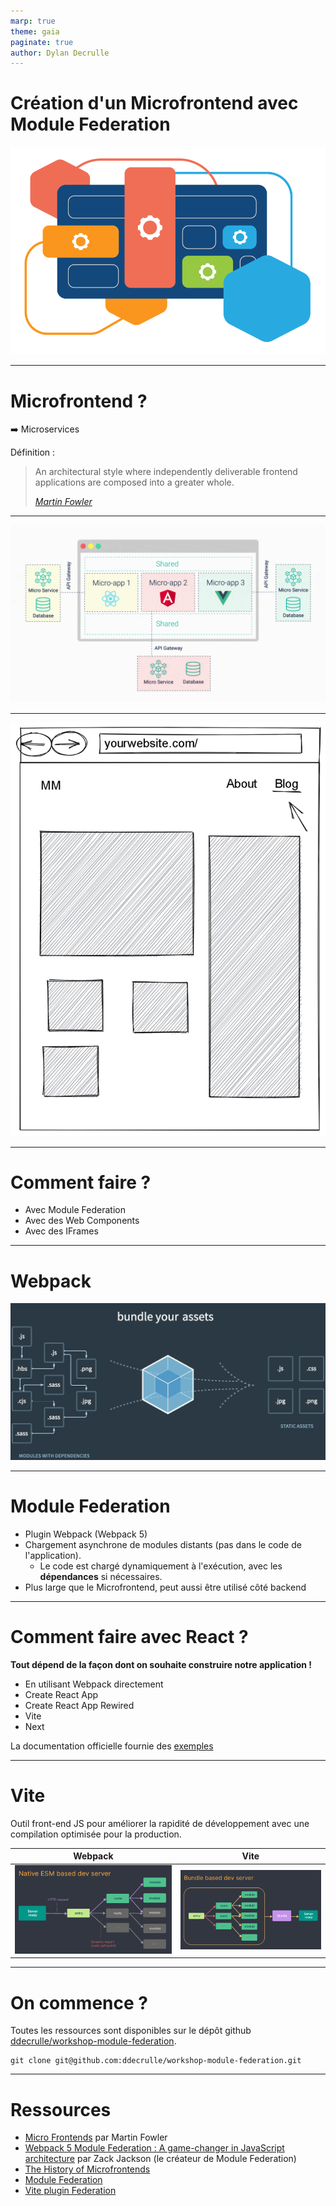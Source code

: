 ```yaml
---
marp: true
theme: gaia
paginate: true
author: Dylan Decrulle
---
```


<!--
_class: lead gaia
_footer: "https://ddecrulle.github.io/workshop-module-federation"
-->

# Création d'un Microfrontend avec Module Federation

![h:400](https://raw.githubusercontent.com/ddecrulle/workshop-module-federation/slides/img/microfrontend.png)

---

# Microfrontend ?

➡️ Microservices

Définition :

> An architectural style where independently deliverable frontend applications are composed into a greater whole.
>
> _[Martin Fowler](https://martinfowler.com/articles/micro-frontends.html)_

<!--
2011 Arrivée de l'architecture Microservices

Grand succès, sauf que cette architecture traite principalement d'aspect back-end.

2016 Première apparition du mot Microfrontend

Définition
-->

---

![bg 100%](https://raw.githubusercontent.com/ddecrulle/workshop-module-federation/slides/img/MF.gif)

<!--
Avec le microfrontend il est possible d'avoir un écran découpé en plusieurs applications (de techno différentes ou non) qui discutent avec différents microfrontend (ou non)
-->

---

<!-- _class: lead gaia -->

![bg h:100%](https://raw.githubusercontent.com/ddecrulle/workshop-module-federation/slides/img/routes.jpg)

<!--

On peut aussi imaginer un microfrontend ou c'est pas "l’écran" qui est découpé mais les différentes routes.

Web4g ?
-->

---

<!-- _class: lead -->

# Comment faire ?

- Avec Module Federation
- Avec des Web Components
- Avec des IFrames

---

<!-- _class: lead invert -->

# Webpack

![100%](https://raw.githubusercontent.com/ddecrulle/workshop-module-federation/slides/img/webpack.gif)

---

# Module Federation

- Plugin Webpack (Webpack 5)
- Chargement asynchrone de modules distants (pas dans le code de l'application).
  - Le code est chargé dynamiquement à l'exécution, avec les **dépendances** si nécessaires.
- Plus large que le Microfrontend, peut aussi être utilisé côté backend

---

# Comment faire avec React ?

**Tout dépend de la façon dont on souhaite construire notre application !**

- En utilisant Webpack directement
- Create React App
- Create React App Rewired
- Vite
- Next

La documentation officielle fournie des [exemples](https://github.com/module-federation/module-federation-examples)

---

# Vite

<!-- _class: lead invert -->

Outil front-end JS pour améliorer la rapidité de développement avec une compilation optimisée pour la production.

|                                                            Webpack                                                            |                                                            Vite                                                            |
| :---------------------------------------------------------------------------------------------------------------------------: | :------------------------------------------------------------------------------------------------------------------------: |
| <img width='100%' src='https://raw.githubusercontent.com/ddecrulle/workshop-module-federation/slides/img/webpack-bundle.png'> | <img width='100%' src='https://raw.githubusercontent.com/ddecrulle/workshop-module-federation/slides/img/vite-bundle.png'> |

<!--

La difference est essentiellement pour le dev. Il y a donc un changement de paradigme sur les serveurs de développements. Le temps de démarrage est très très rapide.


Pour le build en production, Vite utilise rollup (un module bundler comme webpack). Webpack est basé sur CommonJS quand rollup réfère à ES Module.
-->

---

# On commence ?

Toutes les ressources sont disponibles sur le dépôt github [ddecrulle/workshop-module-federation](https://github.com/ddecrulle/workshop-module-federation).

```
git clone git@github.com:ddecrulle/workshop-module-federation.git
```

---

# Ressources

- [Micro Frontends](https://martinfowler.com/articles/micro-frontends.html) par Martin Fowler
- [Webpack 5 Module Federation : A game-changer in JavaScript architecture](https://medium.com/swlh/webpack-5-module-federation-a-game-changer-to-javascript-architecture-bcdd30e02669) par Zack Jackson (le créateur de Module Federation)
- [The History of Microfrontends](https://levelup.gitconnected.com/the-history-of-microfrontends-a8e9e5e9a1d4)
- [Module Federation](https://webpack.js.org/concepts/module-federation/)
- [Vite plugin Federation](https://github.com/originjs/vite-plugin-federation)
